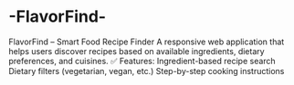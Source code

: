 # -FlavorFind-
FlavorFind – Smart Food Recipe Finder A responsive web application that helps users discover recipes based on available ingredients, dietary preferences, and cuisines. ✅ Features:  Ingredient-based recipe search  Dietary filters (vegetarian, vegan, etc.)  Step-by-step cooking instructions
